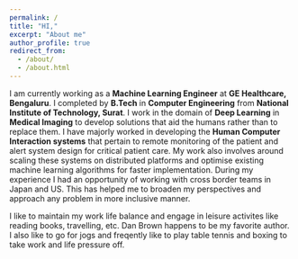 ```yaml
---
permalink: /
title: "HI,"
excerpt: "About me"
author_profile: true
redirect_from: 
  - /about/
  - /about.html
---
```

I am currently working as a **Machine Learning Engineer** at **GE Healthcare, Bengaluru**. I completed by **B.Tech** in **Computer Engineering** from **National Institute of Technology, Surat**. I work in the domain of **Deep Learning** in **Medical Imaging** to develop solutions that aid the humans rather than to replace them. I have majorly worked in developing the **Human Computer Interaction systems** that pertain to remote monitoring of the patient and alert system design for critical patient care. My work also involves around scaling these systems on distributed platforms and optimise existing machine learning algorithms for faster implementation. During my experience I had an opportunity of working with cross border teams in Japan and US. This has helped me to broaden my perspectives and approach any problem in more inclusive manner.

I like to maintain my work life balance and engage in leisure activites like reading books, travelling, etc. Dan Brown happens to be my favorite author. I also like to go for jogs and freqently like to play table tennis and boxing to take work and life pressure off.
